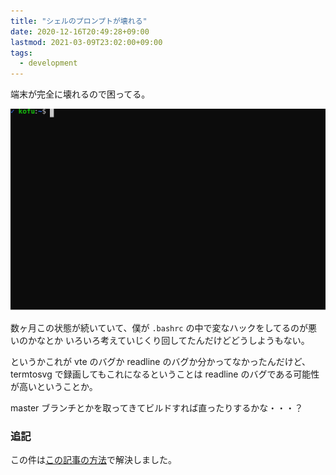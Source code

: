 ```yaml
---
title: "シェルのプロンプトが壊れる"
date: 2020-12-16T20:49:28+09:00
lastmod: 2021-03-09T23:02:00+09:00
tags:
  - development
---
```


端末が完全に壊れるので困ってる。

![端末](terminal.svg)

数ヶ月この状態が続いていて、僕が `.bashrc` の中で変なハックをしてるのが悪いのかなとか
いろいろ考えていじくり回してたんだけどどうしようもない。

というかこれが vte のバグか readline のバグか分かってなかったんだけど、
termtosvg で録画してもこれになるということは readline のバグである可能性が高いということか。

master ブランチとかを取ってきてビルドすれば直ったりするかな・・・？

### 追記

この件は[この記事の方法](/blog/20210309-bash-prompt/)で解決しました。

